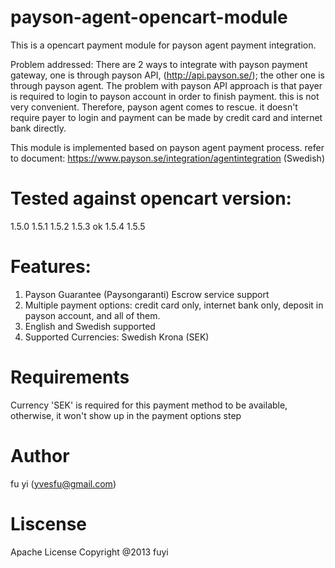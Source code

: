 payson-agent-opencart-module
============================

This is a opencart payment module for payson agent payment integration.

Problem addressed: There are 2 ways to integrate with payson payment gateway, one is through payson API, (http://api.payson.se/);
the other one is through payson agent.
The problem with payson API approach is that payer is required to login to payson account in order to finish payment. this is not very convenient.
Therefore, payson agent comes to rescue. it doesn't require payer to login and payment can be made by credit card and internet bank directly.

This module is implemented based on payson agent payment process. refer to document: https://www.payson.se/integration/agentintegration (Swedish)

Tested against opencart version:
============================
1.5.0
1.5.1
1.5.2
1.5.3       ok
1.5.4
1.5.5

Features:
============================
1) Payson Guarantee (Paysongaranti) Escrow service support
2) Multiple payment options:  credit card only, internet bank only, deposit in payson account, and all of them.
3) English and Swedish supported
4) Supported Currencies: Swedish Krona (SEK)


Requirements
============================
Currency 'SEK' is required for this payment method to be available, otherwise, it won't show up in the payment options step


Author
============================
fu yi (yvesfu@gmail.com)


Liscense
============================
Apache License
Copyright @2013 fuyi
